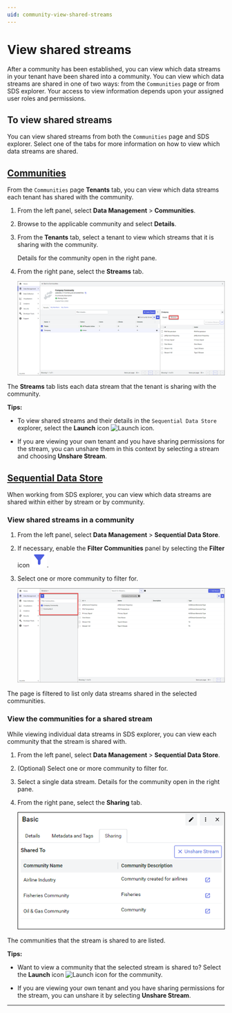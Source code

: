 ```yaml
---
uid: community-view-shared-streams
---
```


# View shared streams 

After a community has been established, you can view which data streams in your tenant have been shared into a community. You can view which data streams are shared in one of two ways: from the `Communities` page or from SDS explorer. Your access to view information depends upon your assigned user roles and permissions.

## To view shared streams

You can view shared streams from both the `Communities` page and SDS explorer. Select one of the tabs for more information on how to view which data streams are shared.

## [Communities](#tab/communities)

From the `Communities` page **Tenants** tab, you can view which data streams each tenant has shared with the community.

1. From the left panel, select **Data Management** > **Communities**.

1. Browse to the applicable community and select **Details**.
    
1. From the **Tenants** tab, select a tenant to view which streams that it is sharing with the community.

    Details for the community open in the right pane.

1. From the right pane, select the **Streams** tab.
    
    ![Tenant shared streams](images/communities-shared-streams.png)

The **Streams** tab lists each data stream that the tenant is sharing with the community. 

**Tips:**

- To view shared streams and their details in the `Sequential Data Store` explorer,  select the **Launch** icon ![Launch icon](_icons/launch.svg).

- If you are viewing your own tenant and you have sharing permissions for the stream, you can unshare them in this context by selecting a stream and choosing **Unshare Stream**.

## [Sequential Data Store](#tab/sds)

When working from SDS explorer, you can view which data streams are shared within either by stream or by community.

### View shared streams in a community

1. From the left panel, select **Data Management** > **Sequential Data Store**.

1. If necessary, enable the **Filter Communities** panel by selecting the **Filter** icon ![filter icon](../_icons/filter.svg).

1. Select one or more community to filter for.

    ![Filter communities](images/filter-pane.png)

The page is filtered to list only data streams shared in the selected communities.

### View the communities for a shared stream

While viewing individual data streams in SDS explorer, you can view each community that the stream is shared with.

1. From the left panel, select **Data Management** > **Sequential Data Store**.

1. (Optional) Select one or more community to filter for.

1. Select a single data stream. Details for the community open in the right pane.

1. From the right pane, select the **Sharing** tab.

    ![Sharing tab](images/communities-sharing-tab-sds.png)

The communities that the stream is shared to are listed. 

**Tips:**

- Want to view a community that the selected stream is shared to? Select the **Launch** icon ![Launch icon](_icons/launch.svg) for the community.

- If you are viewing your own tenant and you have sharing permissions for the stream, you can unshare it by selecting **Unshare Stream**.

***
